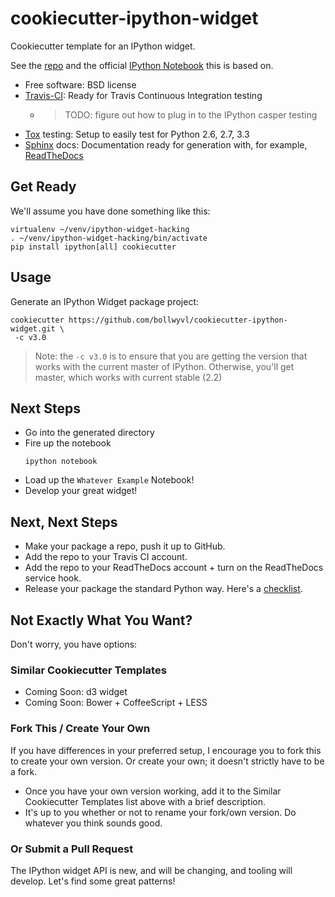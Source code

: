 # cookiecutter-ipython-widget
Cookiecutter template for an IPython widget.

See the [repo][] and the official [IPython Notebook][nb] this is based on.

- Free software: BSD license
- [Travis-CI][]: Ready for Travis Continuous Integration testing
  - > TODO: figure out how to plug in to the IPython casper testing
- [Tox][] testing: Setup to easily test for Python 2.6, 2.7, 3.3
- [Sphinx][] docs: Documentation ready for generation with, for example,
 [ReadTheDocs][]

## Get Ready
We'll assume you have done something like this:

```shell
virtualenv ~/venv/ipython-widget-hacking
. ~/venv/ipython-widget-hacking/bin/activate
pip install ipython[all] cookiecutter 
```

## Usage
Generate an IPython Widget package project:

```shell
cookiecutter https://github.com/bollwyvl/cookiecutter-ipython-widget.git \
 -c v3.0
```
> Note: the `-c v3.0` is to ensure that you are getting the version that works 
> with the current master of IPython. Otherwise, you'll get master, which works
> with current stable (2.2)

## Next Steps
- Go into the generated directory
- Fire up the notebook
  ```shell
  ipython notebook
  ```
- Load up the `Whatever Example` Notebook!
- Develop your great widget!

## Next, Next Steps
- Make your package a repo, push it up to GitHub.
- Add the repo to your Travis CI account.
- Add the repo to your ReadTheDocs account + turn on the ReadTheDocs service hook.
- Release your package the standard Python way. Here's a [checklist][]. 
  

## Not Exactly What You Want?
Don't worry, you have options:

### Similar Cookiecutter Templates
- Coming Soon: d3 widget
- Coming Soon: Bower + CoffeeScript + LESS

### Fork This / Create Your Own
If you have differences in your preferred setup, I encourage you to fork this
to create your own version. Or create your own; it doesn't strictly have to
be a fork.

- Once you have your own version working, add it to the Similar Cookiecutter
  Templates list above with a brief description. 
- It's up to you whether or not to rename your fork/own version. Do whatever
  you think sounds good.

### Or Submit a Pull Request
The IPython widget API is new, and will be changing, and tooling will develop.
Let's find some great patterns!

[repo]: https://github.com/bollwyvl/cookiecutter-ipython-widget
[nb]: http://nbviewer.ipython.org/github/ipython/ipython/blob/master/examples/Interactive%20Widgets/Custom%20Widget%20-%20Hello%20World.ipynb
[Travis-CI]: http://travis-ci.org/
[Tox]: http://testrun.org/tox/
[Sphinx]: http://sphinx-doc.org/
[ReadTheDocs]: https://readthedocs.org/
[checklist]: https://gist.github.com/audreyr/5990987
